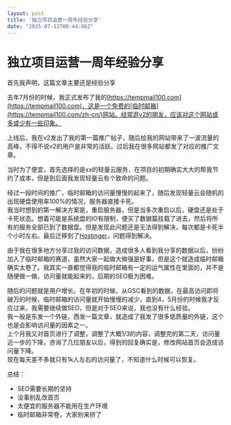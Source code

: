 ```yaml
---
layout: post
title: '独立项目运营一周年经验分享'
date: "2025-07-11T00:44:06Z"
---
```

独立项目运营一周年经验分享
=============

首先我声明，这篇文章主要还是经验分享

去年7月份的时候，我正式发布了我的[https://tempmail100.com](https://tempmail100.com)，这是一个免费的[临时邮箱](https://tempmail100.com/zh-cn/)网站。经常逛v2的朋友，应该对这个网站或多或少有一些印象。

上线后，我在v2发出了我的第一篇推广帖子，随后给我的网站带来了一波流量的高峰，不得不说v2的用户是非常的活跃。过后我在很多网站都发了对应的推广文章。

当时为了便宜，首先选择的是xx的轻量云服务，在项目的初期确实大大的帮我节约了成本，但是到后面我发现轻量云有个致命的问题。

经过一段时间的推广，临时邮箱的访问量慢慢的起来了，随后发现轻量云会随机的出现硬盘使用率100%的情况，服务器直接卡死。  
我当时想到的第一解决方案是，重启服务器，但是当多次重启以后，硬盘还是处于卡死状态。想着可能是系统盘的IO有限制，便买了数据篇挂载了进去，然后将所有的服务全部已到了数据盘。但是发现此问题还是无法得到解决，每次都是卡死半个小时左右。最后迁移到了[Hostinger](https://hostinger.com.hk?REFERRALCODE=YCEDEARLUN6D)，问题得到解决。

由于我在很多地方分享过我的访问数据，造成很多人看到我分享的数据以后，纷纷加入了临时邮箱的赛道，虽然大家一起做大做强是好事，但是这个就造成临时邮箱确实太卷了。我其实一直都觉得我的临时邮箱有一定的运气属性在里面的，并不是随便做一做，访问量就能起来的，后期的SEO极为困难。

随后的问题就是用户增长。在年初的时候，从GSC看到的数据，在最高访问即将破万的时候，临时邮箱的访问量就开始慢慢的减少，直到4，5月份的时候我才反应过来，我需要继续做SEO，但是对于SEO来说，我也没有什么经验。  
我一般是东发一个外链，西发一篇文章，就造成了我发了很多低质量的外链，这个也是会影响访问量的因素之一。  
上个月我又对首页进行了调整，调整了大概1/3的内容，调整完的第二天，访问量近一步的下降，咨询了几位朋友以后，得到的回复确实是，修改网站首页会造成访问量下降。  
现在每天差不多就只有1k人左右的访问量了，不知道什么时候可以恢复。

总结：

*   SEO需要长期的坚持
*   没事别乱改首页
*   太便宜的服务器不能用在生产环境
*   临时邮箱非常卷，大家别来挤了